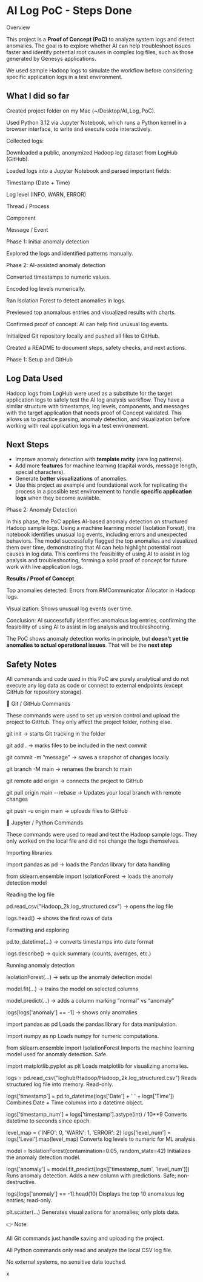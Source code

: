 # AI Log PoC - Steps Done

Overview

This project is a **Proof of Concept (PoC)** to analyze system logs and detect anomalies. 
The goal is to explore whether AI can help troubleshoot issues faster and identify potential root causes in complex log files, such as those generated by Genesys applications.

We used sample Hadoop logs to simulate the workflow before considering specific application logs in a test environment.
## What I did so far
Created project folder on my Mac (~/Desktop/AI_Log_PoC).

Used Python 3.12 via Jupyter Notebook, which runs a Python kernel in a browser interface, to write and execute code interactively.

Collected logs:

Downloaded a public, anonymized Hadoop log dataset from LogHub (GitHub).

Loaded logs into a Jupyter Notebook and parsed important fields:

Timestamp (Date + Time)

Log level (INFO, WARN, ERROR)

Thread / Process

Component

Message / Event

Phase 1: Initial anomaly detection

Explored the logs and identified patterns manually.

Phase 2: AI-assisted anomaly detection

Converted timestamps to numeric values.

Encoded log levels numerically.

Ran Isolation Forest to detect anomalies in logs.

Previewed top anomalous entries and visualized results with charts.

Confirmed proof of concept: AI can help find unusual log events.

Initialized Git repository locally and pushed all files to GitHub.

Created a README to document steps, safety checks, and next actions.

Phase 1: Setup and GitHub

## Log Data Used
Hadoop logs from LogHub were used as a substitute for the target application logs to safely test the AI log analysis workflow. They have a similar structure with timestamps, log levels, components, and messages with the target application that needs proof of Concept validated. This allows us to practice parsing, anomaly detection, and visualization before working with real application logs in a test environement.



## Next Steps
- Improve anomaly detection with **template rarity** (rare log patterns).  
- Add more **features** for machine learning (capital words, message length, special characters).  
- Generate **better visualizations** of anomalies.  
- Use this project as example and foundational work for replicating the process in a possible test environement to handle **specific application logs** when they become available.


Phase 2: Anomaly Detection

In this phase, the PoC applies AI-based anomaly detection on structured Hadoop sample logs. Using a machine learning model (Isolation Forest), the notebook identifies unusual log events, including errors and unexpected behaviors. The model successfully flagged the top anomalies and visualized them over time, demonstrating that AI can help highlight potential root causes in log data. This confirms the feasibility of using AI to assist in log analysis and troubleshooting, forming a solid proof of concept for future work with live application logs.

**Results / Proof of Concept**

Top anomalies detected: Errors from RMCommunicator Allocator in Hadoop logs.

Visualization: Shows unusual log events over time.

Conclusion: AI successfully identifies anomalous log entries, confirming the feasibility of using AI to assist in log analysis and troubleshooting.

The PoC shows anomaly detection works in principle, but **doesn’t yet tie anomalies to actual operational issues**. That will be the **next step**

## Safety Notes

All commands and code used in this PoC are purely analytical and do not execute any log data as code or connect to external endpoints (except GitHub for repository storage). 

🔹 Git / GitHub Commands

These commands were used to set up version control and upload the project to GitHub.
They only affect the project folder, nothing else.

git init → starts Git tracking in the folder

git add . → marks files to be included in the next commit

git commit -m "message" → saves a snapshot of changes locally

git branch -M main → renames the branch to main

git remote add origin <URL> → connects the project to GitHub

git pull origin main --rebase → Updates your local branch with remote changes

git push -u origin main → uploads files to GitHub

🔹 Jupyter / Python Commands

These commands were used to read and test the Hadoop sample logs.
They only worked on the local file and did not change the logs themselves.

Importing libraries

import pandas as pd → loads the Pandas library for data handling

from sklearn.ensemble import IsolationForest → loads the anomaly detection model

Reading the log file

pd.read_csv("Hadoop_2k.log_structured.csv") → opens the log file

logs.head() → shows the first rows of data

Formatting and exploring

pd.to_datetime(...) → converts timestamps into date format

logs.describe() → quick summary (counts, averages, etc.)

Running anomaly detection

IsolationForest(...) → sets up the anomaly detection model

model.fit(...) → trains the model on selected columns

model.predict(...) → adds a column marking “normal” vs “anomaly”

logs[logs['anomaly'] == -1] → shows only anomalies

import pandas as pd
Loads the pandas library for data manipulation. 

import numpy as np
Loads numpy for numeric computations. 

from sklearn.ensemble import IsolationForest
Imports the machine learning model used for anomaly detection. Safe.

import matplotlib.pyplot as plt
Loads matplotlib for visualizing anomalies. 

logs = pd.read_csv("loghub/Hadoop/Hadoop_2k.log_structured.csv")
Reads structured log file into memory. Read-only. 

logs['timestamp'] = pd.to_datetime(logs['Date'] + ' ' + logs['Time'])
Combines Date + Time columns into a datetime object.

logs['timestamp_num'] = logs['timestamp'].astype(int) / 10**9
Converts datetime to seconds since epoch. 

level_map = {'INFO': 0, 'WARN': 1, 'ERROR': 2}
logs['level_num'] = logs['Level'].map(level_map)
Converts log levels to numeric for ML analysis. 

model = IsolationForest(contamination=0.05, random_state=42)
Initializes the anomaly detection model.

logs['anomaly'] = model.fit_predict(logs[['timestamp_num', 'level_num']])
Runs anomaly detection. Adds a new column with predictions. Safe; non-destructive.

logs[logs['anomaly'] == -1].head(10)
Displays the top 10 anomalous log entries; read-only.

plt.scatter(...)
Generates visualizations for anomalies; only plots data.

👉 Note:

All Git commands just handle saving and uploading the project.

All Python commands only read and analyze the local CSV log file.

No external systems, no sensitive data touched.

x
